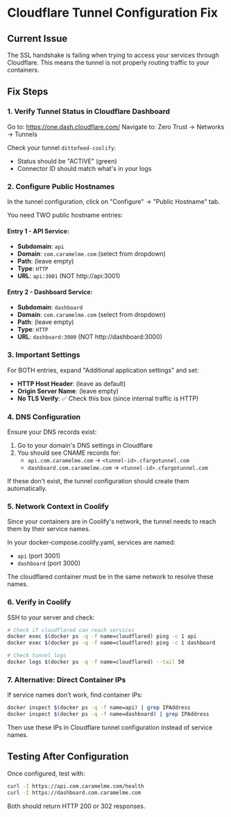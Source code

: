 # Cloudflare Tunnel Configuration Fix

## Current Issue
The SSL handshake is failing when trying to access your services through Cloudflare. This means the tunnel is not properly routing traffic to your containers.

## Fix Steps

### 1. Verify Tunnel Status in Cloudflare Dashboard

Go to: https://one.dash.cloudflare.com/
Navigate to: Zero Trust → Networks → Tunnels

Check your tunnel `dittofeed-coolify`:
- Status should be "ACTIVE" (green)
- Connector ID should match what's in your logs

### 2. Configure Public Hostnames

In the tunnel configuration, click on "Configure" → "Public Hostname" tab.

You need TWO public hostname entries:

#### Entry 1 - API Service:
- **Subdomain**: `api`
- **Domain**: `com.caramelme.com` (select from dropdown)
- **Path**: (leave empty)
- **Type**: `HTTP`
- **URL**: `api:3001` (NOT http://api:3001)

#### Entry 2 - Dashboard Service:
- **Subdomain**: `dashboard`  
- **Domain**: `com.caramelme.com` (select from dropdown)
- **Path**: (leave empty)
- **Type**: `HTTP`
- **URL**: `dashboard:3000` (NOT http://dashboard:3000)

### 3. Important Settings

For BOTH entries, expand "Additional application settings" and set:
- **HTTP Host Header**: (leave as default)
- **Origin Server Name**: (leave empty)
- **No TLS Verify**: ✅ Check this box (since internal traffic is HTTP)

### 4. DNS Configuration

Ensure your DNS records exist:
1. Go to your domain's DNS settings in Cloudflare
2. You should see CNAME records for:
   - `api.com.caramelme.com` → `<tunnel-id>.cfargotunnel.com`
   - `dashboard.com.caramelme.com` → `<tunnel-id>.cfargotunnel.com`

If these don't exist, the tunnel configuration should create them automatically.

### 5. Network Context in Coolify

Since your containers are in Coolify's network, the tunnel needs to reach them by their service names.

In your docker-compose.coolify.yaml, services are named:
- `api` (port 3001)
- `dashboard` (port 3000)

The cloudflared container must be in the same network to resolve these names.

### 6. Verify in Coolify

SSH to your server and check:
```bash
# Check if cloudflared can reach services
docker exec $(docker ps -q -f name=cloudflared) ping -c 1 api
docker exec $(docker ps -q -f name=cloudflared) ping -c 1 dashboard

# Check tunnel logs
docker logs $(docker ps -q -f name=cloudflared) --tail 50
```

### 7. Alternative: Direct Container IPs

If service names don't work, find container IPs:
```bash
docker inspect $(docker ps -q -f name=api) | grep IPAddress
docker inspect $(docker ps -q -f name=dashboard) | grep IPAddress
```

Then use these IPs in Cloudflare tunnel configuration instead of service names.

## Testing After Configuration

Once configured, test with:
```bash
curl -I https://api.com.caramelme.com/health
curl -I https://dashboard.com.caramelme.com
```

Both should return HTTP 200 or 302 responses.